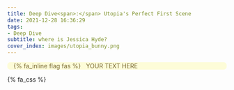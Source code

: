 ```yaml
---
title: Deep Dive<span>:</span> Utopia's Perfect First Scene
date: 2021-12-28 16:36:29
tags:
- Deep Dive
subtitle: where is Jessica Hyde?
cover_index: images/utopia_bunny.png
---
```


<div style='background-color:#FDFCD8; color:#7A6A33; border-radius: .5em;'>
<span><p style='margin-left:1em; padding-right: 1em'>
{% fa_inline flag fas %} &nbsp; YOUR TEXT HERE</p></span>
</div>



{% fa_css %}
